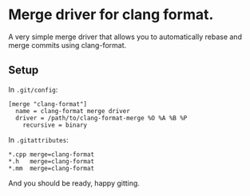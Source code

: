 # Merge driver for clang format.

A very simple merge driver that allows you to automatically rebase and merge
commits using clang-format.

## Setup

In `.git/config`:

```
[merge "clang-format"]
  name = clang-format merge driver
  driver = /path/to/clang-format-merge %O %A %B %P
	recursive = binary
```

In `.gitattributes`:

```
*.cpp merge=clang-format
*.h   merge=clang-format
*.mm  merge=clang-format
```

And you should be ready, happy gitting.
